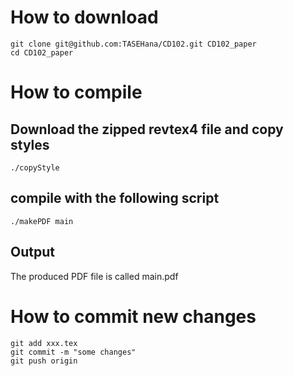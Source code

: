 
# How to download 
```
git clone git@github.com:TASEHana/CD102.git CD102_paper
cd CD102_paper
```
# How to compile

## Download the zipped revtex4 file and copy styles
```
./copyStyle
``` 

## compile with the following script
```
./makePDF main
```

## Output 
The produced PDF file is called main.pdf

# How to commit new changes
```
git add xxx.tex
git commit -m "some changes"
git push origin

```